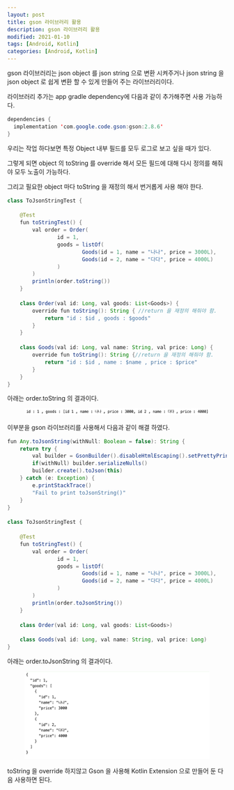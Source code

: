```yaml
---
layout: post
title: gson 라이브러리 활용
description: gson 라이브러리 활용
modified: 2021-01-10
tags: [Android, Kotlin]
categories: [Android, Kotlin]
---
```


gson 라이브러리는 json object 를 json string 으로 변환 시켜주거나 json string 을 json object 로 쉽게 변환 할 수 있게 만들어 주는 라이브러리이다.

라이브러리 추가는 app gradle dependency에 다음과 같이 추가해주면 사용 가능하다.

```java
dependencies {
  implementation 'com.google.code.gson:gson:2.8.6'
}
```

우리는 작업 하다보면 특정 Object 내부 필드를 모두 로그로 보고 싶을 때가 있다.

그렇게 되면 object 의 toString 를 override 해서 모든 필드에 대해 다시 정의를 해줘야 모두 노출이 가능하다.

그리고 필요한 object 마다 toString 을 재정의 해서 번거롭게 사용 해야 한다.

```java
class ToJsonStringTest {

    @Test
    fun toStringTest() {
        val order = Order(
                id = 1,
                goods = listOf(
                        Goods(id = 1, name = "나나", price = 3000L),
                        Goods(id = 2, name = "다다", price = 4000L)
                )
        )
        println(order.toString())
    }

    class Order(val id: Long, val goods: List<Goods>) {
        override fun toString(): String { //return 을 재정의 해줘야 함.
            return "id : $id , goods : $goods"
        }
    }

    class Goods(val id: Long, val name: String, val price: Long) {
        override fun toString(): String {//return 을 재정의 해줘야 함.
            return "id : $id , name : $name , price : $price"
        }
    }
}
```
아래는 order.toString 의 결과이다.
<figure>
	<img src="/images/2021-01-10-tojsonstring-01.png" alt="">
</figure>

이부분을 gson 라이브러리를 사용해서 다음과 같이 해결 하였다.
```java
fun Any.toJsonString(withNull: Boolean = false): String {
    return try {
        val builder = GsonBuilder().disableHtmlEscaping().setPrettyPrinting()
        if(withNull) builder.serializeNulls()
        builder.create().toJson(this)
    } catch (e: Exception) {
        e.printStackTrace()
        "Fail to print toJsonString()"
    }
}

class ToJsonStringTest {

    @Test
    fun toStringTest() {
        val order = Order(
                id = 1,
                goods = listOf(
                        Goods(id = 1, name = "나나", price = 3000L),
                        Goods(id = 2, name = "다다", price = 4000L)
                )
        )
        println(order.toJsonString())
    }

    class Order(val id: Long, val goods: List<Goods>)

    class Goods(val id: Long, val name: String, val price: Long)
}

```
아래는 order.toJsonString 의 결과이다.
<figure>
	<img src="/images/2021-01-10-tojsonstring-02.png" alt="">
</figure>

toString 을 override 하지않고 Gson 을 사용해 Kotlin Extension 으로 만들어 둔 다음 사용하면 된다.